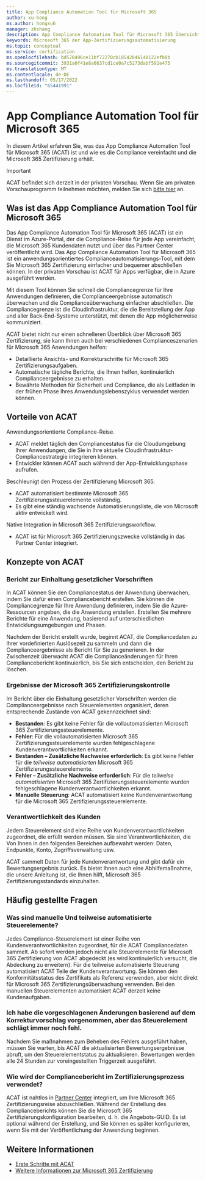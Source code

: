 ```yaml
---
title: App Compliance Automation Tool für Microsoft 365
author: xu-hong
ms.author: hongxu6
manager: zhshang
description: App Compliance Automation Tool für Microsoft 365 Übersicht
keywords: Microsoft 365 der App-Zertifizierungsautomatisierung
ms.topic: conceptual
ms.service: certification
ms.openlocfilehash: bd570496ce11bf72270cb18542846140122efb8b
ms.sourcegitcommit: 3931a0f41e8a6637cd1ce0a7c5273dabf592e475
ms.translationtype: MT
ms.contentlocale: de-DE
ms.lasthandoff: 05/17/2022
ms.locfileid: "65441991"
---
```

# <a name="app-compliance-automation-tool-for-microsoft-365"></a>App Compliance Automation Tool für Microsoft 365
In diesem Artikel erfahren Sie, was das App Compliance Automation Tool für Microsoft 365 (ACAT) ist und wie es die Compliance vereinfacht und die Microsoft 365 Zertifizierung erhält.

> [!IMPORTANT]
> ACAT befindet sich derzeit in der privaten Vorschau. Wenn Sie am privaten Vorschauprogramm teilnehmen möchten, melden Sie sich [bitte hier](https://aka.ms/acat/private/signup) an.

## <a name="what-is-app-compliance-automation-tool-for-microsoft-365"></a>Was ist das App Compliance Automation Tool für Microsoft 365
Das App Compliance Automation Tool für Microsoft 365 (ACAT) ist ein Dienst im Azure-Portal, der die Compliance-Reise für jede App vereinfacht, die Microsoft 365 Kundendaten nutzt und über das Partner Center veröffentlicht wird. Das App Compliance Automation Tool für Microsoft 365 ist ein anwendungsorientiertes Complianceautomatisierungs-Tool, mit dem Sie Microsoft 365 Zertifizierung einfacher und bequemer abschließen können. In der privaten Vorschau ist ACAT für Apps verfügbar, die in Azure ausgeführt werden.

Mit diesem Tool können Sie schnell die Compliancegrenze für Ihre Anwendungen definieren, die Complianceergebnisse automatisch überwachen und die Complianceüberwachung einfacher abschließen. Die Compliancegrenze ist die Cloudinfrastruktur, die die Bereitstellung der App und aller Back-End-Systeme unterstützt, mit denen die App möglicherweise kommuniziert.

ACAT bietet nicht nur einen schnelleren Überblick über Microsoft 365 Zertifizierung, sie kann Ihnen auch bei verschiedenen Complianceszenarien für Microsoft 365 Anwendungen helfen:

- Detaillierte Ansichts- und Korrekturschritte für Microsoft 365 Zertifizierungsaufgaben.
- Automatische tägliche Berichte, die Ihnen helfen, kontinuierlich Complianceergebnisse zu erhalten.
- Bewährte Methoden für Sicherheit und Compliance, die als Leitfaden in der frühen Phase Ihres Anwendungslebenszyklus verwendet werden können.

## <a name="benefits-of-acat"></a>Vorteile von ACAT
Anwendungsorientierte Compliance-Reise.
- ACAT meldet täglich den Compliancestatus für die Cloudumgebung Ihrer Anwendungen, die Sie in Ihre aktuelle Cloudinfrastruktur-Compliancestrategie integrieren können.
- Entwickler können ACAT auch während der App-Entwicklungsphase aufrufen.

Beschleunigt den Prozess der Zertifizierung Microsoft 365.
- ACAT automatisiert bestimmte Microsoft 365 Zertifizierungssteuerelemente vollständig.
- Es gibt eine ständig wachsende Automatisierungsliste, die von Microsoft aktiv entwickelt wird.

Native Integration in Microsoft 365 Zertifizierungsworkflow.
- ACAT ist für Microsoft 365 Zertifizierungszwecke vollständig in das Partner Center integriert.

## <a name="concepts-of-acat"></a>Konzepte von ACAT
### <a name="regulatory-compliance-report"></a>Bericht zur Einhaltung gesetzlicher Vorschriften 
In ACAT können Sie den Compliancestatus der Anwendung überwachen, indem Sie dafür einen Compliancebericht erstellen. Sie können die Compliancegrenze für Ihre Anwendung definieren, indem Sie die Azure-Ressourcen angeben, die die Anwendung erstellen. Erstellen Sie mehrere Berichte für eine Anwendung, basierend auf unterschiedlichen Entwicklungsumgebungen und Phasen.

Nachdem der Bericht erstellt wurde, beginnt ACAT, die Compliancedaten zu Ihrer vordefinierten Auslösezeit zu sammeln und dann die Complianceergebnisse als Bericht für Sie zu generieren. In der Zwischenzeit überwacht ACAT die Complianceänderungen für Ihren Compliancebericht kontinuierlich, bis Sie sich entscheiden, den Bericht zu löschen.

### <a name="microsoft-365-certification-control-results"></a>Ergebnisse der Microsoft 365 Zertifizierungskontrolle
Im Bericht über die Einhaltung gesetzlicher Vorschriften werden die Complianceergebnisse nach Steuerelementen organisiert, deren entsprechende Zustände von ACAT gekennzeichnet sind:
- **Bestanden**: Es gibt keine Fehler für die vollautomatisierten Microsoft 365 Zertifizierungssteuerelemente.
- **Fehler**: Für die vollautomatisierten Microsoft 365 Zertifizierungssteuerelemente wurden fehlgeschlagene Kundenverantwortlichkeiten erkannt.
- **Bestanden – Zusätzliche Nachweise erforderlich**: Es gibt keine Fehler für die *teilweise automatisierten* Microsoft 365 Zertifizierungssteuerelemente.
- **Fehler – Zusätzliche Nachweise erforderlich**: Für die *teilweise automatisierten* Microsoft 365 Zertifizierungssteuerelemente wurden fehlgeschlagene Kundenverantwortlichkeiten erkannt.
- **Manuelle Steuerung**: ACAT automatisiert keine Kundenverantwortung für die Microsoft 365 Zertifizierungssteuerelemente.

### <a name="customer-responsibility"></a>Verantwortlichkeit des Kunden
Jedem Steuerelement sind eine Reihe von Kundenverantwortlichkeiten zugeordnet, die erfüllt werden müssen. Sie sind Verantwortlichkeiten, die Von Ihnen in den folgenden Bereichen aufbewahrt werden: Daten, Endpunkte, Konto, Zugriffsverwaltung usw.

ACAT sammelt Daten für jede Kundenverantwortung und gibt dafür ein Bewertungsergebnis zurück. Es bietet Ihnen auch eine Abhilfemaßnahme, die unsere Anleitung ist, die Ihnen hilft, Microsoft 365 Zertifizierungsstandards einzuhalten.


## <a name="faq"></a>Häufig gestellte Fragen
### <a name="what-are-manual-controls-and-partially-automated-controls"></a>Was sind manuelle Und teilweise automatisierte Steuerelemente?
Jedes Compliance-Steuerelement ist einer Reihe von Kundenverantwortlichkeiten zugeordnet, für die ACAT Compliancedaten sammelt. Ab sofort werden jedoch nicht alle Steuerelemente für Microsoft 365 Zertifizierung von ACAT abgedeckt (es wird kontinuierlich versucht, die Abdeckung zu erweitern). Für die teilweise automatisierte Steuerung automatisiert ACAT Teile der Kundenverantwortung. Sie können den Konformitätsstatus des Zertifikats als Referenz verwenden, aber nicht direkt für Microsoft 365 Zertifizierungsüberwachung verwenden. Bei den manuellen Steuerelementen automatisiert ACAT derzeit keine Kundenaufgaben.

### <a name="i-made-the-suggested-changes-base-on-the-remediation-suggestion-yet-the-control-is-still-failing"></a>Ich habe die vorgeschlagenen Änderungen basierend auf dem Korrekturvorschlag vorgenommen, aber das Steuerelement schlägt immer noch fehl.
Nachdem Sie maßnahmen zum Beheben des Fehlers ausgeführt haben, müssen Sie warten, bis ACAT die aktualisierten Bewertungsergebnisse abruft, um den Steuerelementstatus zu aktualisieren. Bewertungen werden alle 24 Stunden zur voreingestellten Triggerzeit ausgeführt.

### <a name="how-is-the-compliance-report-used-in-the-certification-process"></a>Wie wird der Compliancebericht im Zertifizierungsprozess verwendet?
ACAT ist nahtlos in [Partner Center](https://partner.microsoft.com/dashboard) integriert, um Ihre Microsoft 365 Zertifizierungsreise abzuschließen. Während der Erstellung des Complianceberichts können Sie die Microsoft 365 Zertifizierungskonfiguration bearbeiten, d. h. die Angebots-GUID. Es ist optional während der Erstellung, und Sie können es später konfigurieren, wenn Sie mit der Veröffentlichung der Anwendung beginnen.

## <a name="learn-more"></a>Weitere Informationen

* [Erste Schritte mit ACAT](https://aka.ms/acat/getstarted)
* [Weitere Informationen zur Microsoft 365 Zertifizierung](https://aka.ms/acat/m365cert)
